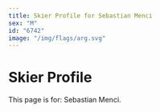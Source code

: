 ```yaml
---
title: Skier Profile for Sebastian Menci
sex: "M"
id: "6742"
image: "/img/flags/arg.svg" 
---
```


# Skier Profile

This page is for: Sebastian Menci.
    